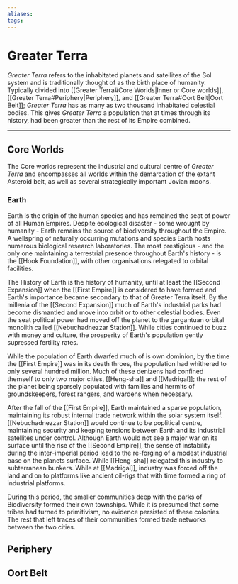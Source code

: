 ```yaml
---
aliases:
tags:
---
```


# Greater Terra

*Greater Terra* refers to the inhabitated planets and satellites of the Sol system and is traditionally thought of as the birth place of humanity. Typically divided into [[Greater Terra#Core Worlds|Inner or Core worlds]], [[Greater Terra#Periphery|Periphery]], and [[Greater Terra#Oort Belt|Oort Belt]]; *Greater Terra* has as many as two thousand inhabitated celestial bodies. This gives *Greater Terra* a population that at times through its history, had been greater than the rest of its Empire combined.

***

## Core Worlds

The Core worlds represent the industrial and cultural centre of *Greater Terra* and encompasses all worlds within the demarcation of the extant Asteroid belt, as well as several strategically important Jovian moons. 

### Earth

Earth is the origin of the human species and has remained the seat of power of all Human Empires. Despite ecological disaster - some wrought by humanity - Earth remains the source of biodiversity throughout the Empire. A wellspring of naturally occurring mutations and species Earth hosts numerous biological research laboratories. The most prestigious - and the only one maintaining a terrestrial presence throughout Earth's history - is the [[Hook Foundation]], with other organisations relegated to orbital facilities. 

The History of Earth is the history of humanity, until at least the [[Second Expansion]] when the [[First Empire]] is considered to have formed and Earth's importance became secondary to that of Greater Terra itself. By the millenia of the [[Second Expansion]] much of Earth's industrial parks had become dismantled and move into orbit or to other celestial bodies. Even the seat political power had moved off the planet to the gargantuan orbital monolith called [[Nebuchadnezzar Station]]. While cities continued to buzz with money and culture, the prosperity of Earth's population gently supressed fertility rates. 

While the population of Earth dwarfed much of is own dominion, by the time the [[First Empire]] was in its death throes, the population had whithered to only several hundred million. Much of these denizens had confined themself to only two major cities, [[Heng-sha]] and [[Madrigal]]; the rest of the planet being sparsely populated with families and hermits of groundskeepers, forest rangers, and wardens when necessary.

After the fall of the [[First Empire]], Earth maintained a sparse population, maintaining its robust internal trade network within the solar system itself. [[Nebuchadnezzar Station]] would continue to be poplitical centre, maintaining security and keeping tensions between Earth and its industrial satellites under control. Although Earth would not see a major war on its surface until the rise of the [[Second Empire]], the sense of instability during the inter-imperial period lead to the re-forging of a modest industrial base on the planets surface. While [[Heng-sha]] relegated this industry to subterranean bunkers. While at [[Madrigal]], industry was forced off the land and on to platforms like ancient oil-rigs that with time formed a ring of industrial platforms.

During this period, the smaller communities deep with the parks of Biodiversity formed their own townships. While it is presumed that some tribes had turned to primitivism, no evidence persisted of these colonies. The rest that left traces of their communities formed trade networks between the two cities. 

## Periphery

## Oort Belt
